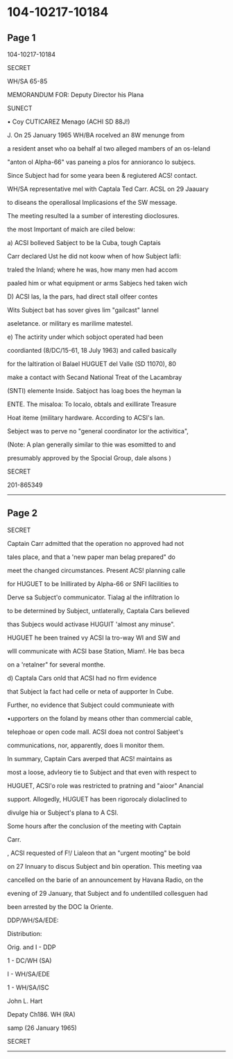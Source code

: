# 104-10217-10184

## Page 1

104-10217-10184

SECRET

WH/SA 65-85

MEMORANDUM FOR: Deputy Director his Plana

SUNECT

• Coy CUTICAREZ Menago (ACHI SD 88J!)

J. On 25 January 1965 WH/BA rocelved an 8W menunge from

a resident anset who oa behalf al two alleged mambers of an os-leland

"anton ol Alpha-66" vas paneing a plos for annioranco lo subjecs.

Since Subject had for some yeara been & regiutered ACS! contact.

WH/SA representative mel with Captala Ted Carr. ACSL on 29 Jaauary

to diseans the operallosal Implicasions ef the SW message.

The meeting resulted la a sumber of interesting dioclosures.

the most Important of maich are ciled below:

a) ACSI bolleved Sabject to be la Cuba, tough Captais

Carr declared Ust he did not koow when of how Subject lafli:

traled the Inland; where he was, how many men had accom

paaled him or what equipment or arms Sabjecs hed taken wich

D) ACSI las, la the pars, had direct stall olfeer contes

Wits Subject bat has sover gives lim "gailcast" lannel

aseletance. or military es marilime matestel.

e) The actirity under which sobjoct operated had been

coordianted (8/DC/15-61, 18 July 1963) and called basically

for the laltiration ol Balael HUGUET del Valle (SD 11070), 80

make a contact with Secand National Treat of the Lacambray

(SNTI) elemente Inside. Sabjoct has loag boes the heyman la

ENTE. The misaloa: To localo, obtals and exillirate Treasure

Hoat iteme (military hardware. According to ACSI's lan.

Sebject was to perve no "general coordinator lor the activitica",

(Note: A plan generally similar to thie was esomitted to and

presumably approved by the Spocial Group, dale alsons )

SECRET

201-865349

---

## Page 2

SECRET

Captain Carr admitted that the operation no approved had not

tales place, and that a 'new paper man belag prepared" do

meet the changed circumstances. Present ACS! planning calle

for HUGUET to be Inillirated by Alpha-66 or SNFI lacilities to

Derve sa Subject'o communicator. Tialag al the infiltration lo

to be determined by Subject, untlaterally, Captala Cars believed

thas Subjecs would activase HUGUIT 'almost any minuse".

HUGUET he been trained vy ACSI la tro-way WI and SW and

wIll communicate with ACSI base Station, Miam!. He bas beca

on a 'retalner" for several monthe.

d) Captala Cars onld that ACSI had no flrm evidence

that Subject la fact had celle or neta of aupporter ln Cube.

Further, no evidence that Subject could communieate with

•upporters on the foland by means other than commercial cable,

telephoae or open code mall. ACSI doea not control Sabjeet's

communications, nor, apparently, does li monitor them.

In summary, Captain Cars averped that ACS! maintains as

most a loose, advleory tie to Subject and that even with respect to

HUGUET, ACSl'o role was restricted to pratning and "aioor" Anancial

support. Allogedly, HUGUET has been rigorocaly diolaclined to

divulge hia or Subject's plana to A CSI.

Some hours after the conclusion of the meeting with Captain

Carr.

, ACSI requested of F!/ Lialeon that an "urgent mooting" be bold

on 27 Innuary to discus Subject and bin operation. This meeting vaa

cancelled on the barie of an announcement by Havana Radio, on the

evening of 29 January, that Subject and fo undentilled collesguen had

been arrested by the DOC la Oriente.

DDP/WH/SA/EDE:

Distribution:

Orig. and I - DDP

1 - DC/WH (SA)

I - WH/SA/EDE

1 - WH/SA/ISC

John L. Hart

Depaty Ch186. WH (RA)

samp (26 January 1965)

SECRET

---

